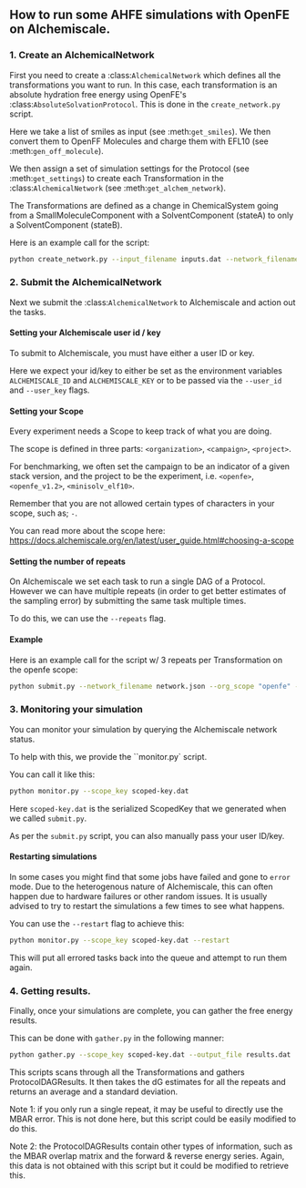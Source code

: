 ## How to run some AHFE simulations with OpenFE on Alchemiscale.

### 1. Create an AlchemicalNetwork

First you need to create a :class:`AlchemicalNetwork` which defines all the transformations
you want to run. In this case, each transformation is an absolute hydration free energy using
OpenFE's :class:`AbsoluteSolvationProtocol`. This is done in the `create_network.py` script.

Here we take a list of smiles as input (see :meth:`get_smiles`). We then convert them to
OpenFF Molecules and charge them with EFL10 (see :meth:`gen_off_molecule`).

We then assign a set of simulation settings for the Protocol (see :meth:`get_settings`)
to create each Transformation in the :class:`AlchemicalNetwork` (see :meth:`get_alchem_network`).

The Transformations are defined as a change in ChemicalSystem going from a SmallMoleculeComponent
with a SolventComponent (stateA) to only a SolventComponent (stateB).

Here is an example call for the script:

```bash
python create_network.py --input_filename inputs.dat --network_filename network.json
```

### 2. Submit the AlchemicalNetwork

Next we submit the :class:`AlchemicalNetwork` to Alchemiscale and action out the tasks.

#### Setting your Alchemiscale user id / key

To submit to Alchemiscale, you must have either a user ID or key.

Here we expect your id/key to either be set as the environment variables `ALCHEMISCALE_ID`
and `ALCHEMISCALE_KEY` or to be passed via the ``--user_id`` and ``--user_key`` flags.

#### Setting your Scope

Every experiment needs a Scope to keep track of what you are doing.

The scope is defined in three parts: `<organization>`, `<campaign>`, `<project>`.

For benchmarking, we often set the campaign to be an indicator of a given stack version,
and the project to be the experiment, i.e. `<openfe>`, `<openfe_v1.2>`, `<minisolv_elf10>`.

Remember that you are not allowed certain types of characters in your scope, such as; `-`.

You can read more about the scope here: https://docs.alchemiscale.org/en/latest/user_guide.html#choosing-a-scope

#### Setting the number of repeats

On Alchemiscale we set each task to run a single DAG of a Protocol. However we can
have multiple repeats (in order to get better estimates of the sampling error) by
submitting the same task multiple times.

To do this, we can use the ``--repeats`` flag.


#### Example

Here is an example call for the script w/ 3 repeats per Transformation on the openfe scope:

```bash
python submit.py --network_filename network.json --org_scope "openfe" --scope_name_campaign "ofe_v1_2" --scope_name_project "minisolv_oechemelf10" --repeats 3
```

### 3. Monitoring your simulation

You can monitor your simulation by querying the Alchemiscale network status.

To help with this, we provide the ``monitor.py` script.

You can call it like this:

```bash
python monitor.py --scope_key scoped-key.dat
```

Here ``scoped-key.dat`` is the serialized ScopedKey that we generated when we
called ``submit.py``.

As per the ``submit.py`` script, you can also manually pass your user ID/key.

#### Restarting simulations

In some cases you might find that some jobs have failed and gone to ``error`` mode.
Due to the heterogenous nature of Alchemiscale, this can often happen due to hardware
failures or other random issues. It is usually advised to try to restart the simulations
a few times to see what happens.

You can use the ``--restart`` flag to achieve this:

```bash
python monitor.py --scope_key scoped-key.dat --restart
```

This will put all errored tasks back into the queue and attempt to run them again.


### 4. Getting results.

Finally, once your simulations are complete, you can gather the free energy results.

This can be done with ``gather.py`` in the following manner:

```bash
python gather.py --scope_key scoped-key.dat --output_file results.dat
```

This scripts scans through all the Transformations and gathers ProtocolDAGResults.
It then takes the dG estimates for all the repeats and returns an average and a standard deviation.

Note 1: if you only run a single repeat, it may be useful to directly use the MBAR error. This
is not done here, but this script could be easily modified to do this.

Note 2: the ProtocolDAGResults contain other types of information, such as the MBAR overlap matrix
and the forward & reverse energy series. Again, this data is not obtained with this script but
it could be modified to retrieve this.
